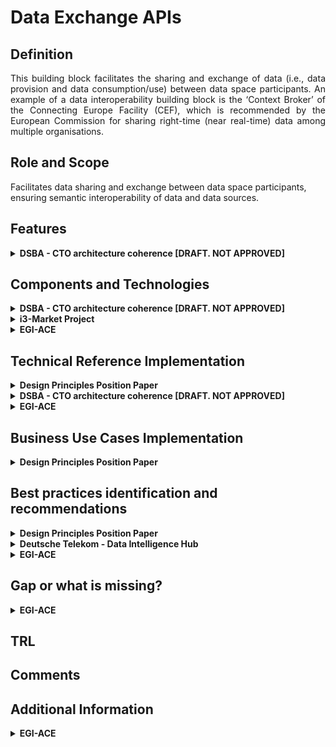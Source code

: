 # Data Exchange APIs

## Definition
<div align="justify"> This building block facilitates the sharing and exchange of data (i.e., data provision and data 
  consumption/use) between data space participants. An example of a data interoperability building block is the ‘Context Broker’ 
  of the Connecting Europe Facility (CEF),  which is recommended by the European Commission for sharing right-time (near real-time) data 
  among multiple organisations.</div> 

## Role and Scope
<div allign="justify">Facilitates data sharing and exchange between data space participants, ensuring semantic interoperability of 
  data and data sources.</div>

## Features 
<details>
  <summary><strong>DSBA - CTO architecture coherence [DRAFT. NOT APPROVED]</strong></summary>
  
- Common API for exchange of digital twin data among participants, supporting: 
  - updates
  - queries (including geo-queries)
  - notifications
  - federation
- Extend protocols with metadata
- Handshake
- REST
- HTTP Multipart
- IDSCP (V2)
  
</details>

## Components and Technologies
<details>
  <summary><strong>DSBA - CTO architecture coherence [DRAFT. NOT APPROVED]</strong></summary>
  
- [ETSI NGSI-LD API spec](https://www.etsi.org/deliver/etsi_gs/CIM/001_099/009/01.04.02_60/gs_CIM009v010402p.pdf)
- DCAT-AP
- [Context Broker](https://github.com/FIWARE/catalogue#core-context-broker-components)
- IDS-Handshake
- [OpenAPI](http://market40.eu/wp-content/uploads/MARKET4.0-OC1-winners-2nd-Webinar-OpenAPI-Data-Open.pdf)
- EDC
- Ocean Protocol
  
</details>

<details>
  <summary><strong>i3-Market Project</strong></summary>
  
- DCAT-AP
  
</details>

<details>
  <summary><strong>EGI-ACE</strong></summary>
  
  - EGI DataHub, based on Onedata technology.
</details>

## Technical Reference Implementation

<details>
  <summary><strong>Design Principles Position Paper</strong></summary>
  
<div align="justify">A smart city needs to calculate its environmental performance on the basis of a collection and aggregation of 
  information about all the sustainability projects in its urban environment. This information is shared by different stakeholders, 
  who use different formats and semantics to report CO2 emissions and other indicators. The building block enables syntactic and 
  semantic harmonization of the different data sources, as well as effective exchange of data using a common data exchange API to 
  enable the calculation of the KPIs (key performance indicators) needed.</div>
</details>

<details>
  <summary><strong>DSBA - CTO architecture coherence [DRAFT. NOT APPROVED]</strong></summary>
  
[OpenApi data app](http://market40.eu/wp-content/uploads/MARKET4.0-OC1-winners-2nd-Webinar-OpenAPI-Data-Open.pdf)
</details>

<details>
  <summary><strong>EGI-ACE</strong></summary>
  
  - Creation of Virtual Spaces abstracting physical file location. 
  - Exchange of data between distributed data providers and file publication and sharing.
  - Use of REST API or CDMI API.
</details>

## Business Use Cases Implementation

<details>
  <summary><strong>Design Principles Position Paper</strong></summary>
  
- Domain Data Standard: In manufacturing data spaces, a combination of different standards is used to describe the syntax and semantics of data transactions (e.g. ISO 10303, Asset Administration Shell, eCl@ss).
  
</details>

## Best practices identification and recommendations

<details>
  <summary><strong>Design Principles Position Paper</strong></summary>
  
<div align="justify">To ensure interoperability between all data space participants, the technical measures need to be continuously maintained. This includes general agreements and domain specific models. The continuity model provides measures for change, release, and version management.</div></br>
  
- Domain Data Standard: It provides the syntax and semantics for data exchange and data sharing on different levels, in a specific sector or domain. To achieve specific goals, multiple standards can be used in combination. 

</details>

<details>
  <summary><strong>Deutsche Telekom - Data Intelligence Hub</strong></summary>
  <div align="justify">The <a href="https://dih.telekom.net/en/">Telekom - Data Intelligence Hub</a> is intended to serve as a digital connection between companies and be both a source for commercial data acquisition and open data. The platform offers users tools for analysis, acquisition, exchange and processing of data. Industry experts get the possibility to develop new business models, data-driven products or services. It is relevant for companies of all sizes and industries but also for universities, for example, that develop models for the combination of data and algorithms to attain new insights.</div>
</details>

<details>
  <summary><strong>EGI-ACE</strong></summary>
  <div align="justify">DataHub allows you to bring data close to  computing to exploit it efficiently, and to publish a dataset and make it available to a specific community, or worldwide, across federated sites.</div>
</details>

## Gap or what is missing?
<details>
  <summary><strong>EGI-ACE</strong></summary>
  
  - More standard API for data access and exchange (e.g. S3)
  - Access to relational or NoSQL DB.
</details>


## TRL

## Comments

## Additional Information
<details>
  <summary><strong>EGI-ACE</strong></summary>
  
  - [EGI - Datahub](https://www.egi.eu/service/datahub/)
</details>
